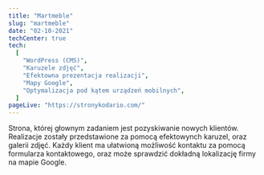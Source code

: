 ```yaml
---
title: "Martmeble"
slug: "martmeble"
date: "02-10-2021"
techCenter: true
tech:
  [
    "WordPress (CMS)",
    "Karuzele zdjęć",
    "Efektowna prezentacja realizacji",
    "Mapy Google",
    "Optymalizacja pod kątem urządzeń mobilnych",
  ]
pageLive: "https://stronykodario.com/"
---
```


Strona, której głownym zadaniem jest pozyskiwanie nowych klientów. Realizacje zostały przedstawione za pomocą efektowynch karuzel, oraz galerii zdjęć. Każdy klient ma ułatwioną możliwość kontaktu za pomocą formularza kontaktowego, oraz może sprawdzić dokładną lokalizację firmy na mapie Google.

